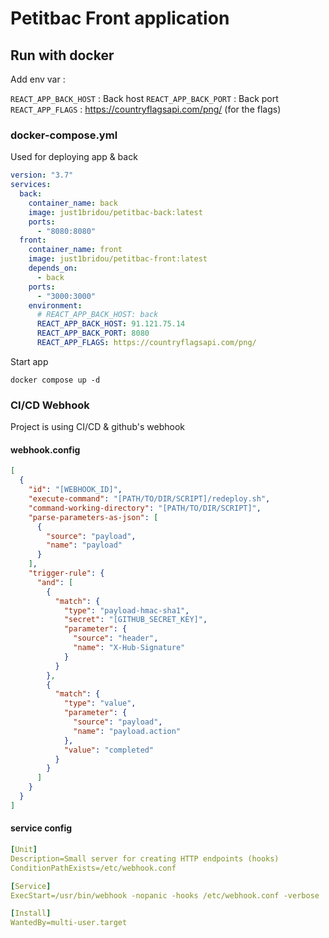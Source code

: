 # Petitbac Front application

## Run with docker

Add env var :

`REACT_APP_BACK_HOST` : Back host
`REACT_APP_BACK_PORT` : Back port
`REACT_APP_FLAGS` : https://countryflagsapi.com/png/ (for the flags)

### docker-compose.yml

Used for deploying app & back

```yaml
version: "3.7"
services:
  back:
    container_name: back
    image: just1bridou/petitbac-back:latest
    ports:
      - "8080:8080"
  front:
    container_name: front
    image: just1bridou/petitbac-front:latest
    depends_on:
      - back
    ports:
      - "3000:3000"
    environment:
      # REACT_APP_BACK_HOST: back
      REACT_APP_BACK_HOST: 91.121.75.14
      REACT_APP_BACK_PORT: 8080
      REACT_APP_FLAGS: https://countryflagsapi.com/png/
```

Start app

`docker compose up -d`

### CI/CD Webhook

Project is using CI/CD & github's webhook

#### webhook.config

```json
[
  {
    "id": "[WEBHOOK_ID]",
    "execute-command": "[PATH/TO/DIR/SCRIPT]/redeploy.sh",
    "command-working-directory": "[PATH/TO/DIR/SCRIPT]",
    "parse-parameters-as-json": [
      {
        "source": "payload",
        "name": "payload"
      }
    ],
    "trigger-rule": {
      "and": [
        {
          "match": {
            "type": "payload-hmac-sha1",
            "secret": "[GITHUB_SECRET_KEY]",
            "parameter": {
              "source": "header",
              "name": "X-Hub-Signature"
            }
          }
        },
        {
          "match": {
            "type": "value",
            "parameter": {
              "source": "payload",
              "name": "payload.action"
            },
            "value": "completed"
          }
        }
      ]
    }
  }
]
```

#### service config

```yml
[Unit]
Description=Small server for creating HTTP endpoints (hooks)
ConditionPathExists=/etc/webhook.conf

[Service]
ExecStart=/usr/bin/webhook -nopanic -hooks /etc/webhook.conf -verbose

[Install]
WantedBy=multi-user.target
```
